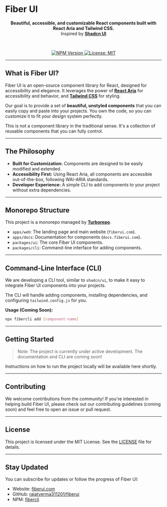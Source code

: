 # Fiber UI

<div align="center">
  <p>
    <strong>Beautiful, accessible, and customizable React components built with React Aria and Tailwind CSS.</strong>
    <br />
    Inspired by 
    <a href="https://ui.shadcn.com" target="_blank" rel="noopener noreferrer"><strong>Shadcn UI</strong>
</a> 
  </p>
  <br />
  <p>
    <a href="https://www.npmjs.com/package/fibercli">
      <img alt="NPM Version" src="https://img.shields.io/npm/v/fibercli?style=flat-square" />
    </a>
    <a href="https://opensource.org/licenses/MIT">
      <img alt="License: MIT" src="https://img.shields.io/badge/License-MIT-blue.svg?style=flat-square" />
    </a>
  </p>
</div>

---

## What is Fiber UI?

Fiber UI is an open-source component library for React, designed for accessibility and elegance. It leverages the power of [**React Aria**](https://react-spectrum.adobe.com/react-aria/) for accessibility and behavior, and [**Tailwind CSS**](https://tailwindcss.com/) for styling.

Our goal is to provide a set of **beautiful, unstyled components** that you can easily copy and paste into your projects. You own the code, so you can customize it to fit your design system perfectly.

This is not a component library in the traditional sense. It's a collection of reusable components that you can fully control.

---

## The Philosophy

- **Built for Customization:** Components are designed to be easily modified and extended.
- **Accessibility First:** Using React Aria, all components are accessible out-of-the-box, following WAI-ARIA standards.
- **Developer Experience:** A simple CLI to add components to your project without extra dependencies.

---

## Monorepo Structure

This project is a monorepo managed by [**Turborepo**](https://turbo.build/repo).

- `apps/web`: The landing page and main website (`fiberui.com`).
- `apps/docs`: Documentation for components (`docs.fiberui.com`).
- `packages/ui`: The core Fiber UI components.
- `packages/cli`: Command-line interface for adding components.

---

## Command-Line Interface (CLI)

We are developing a CLI tool, similar to `shadcn/ui`, to make it easy to integrate Fiber UI components into your projects.

The CLI will handle adding components, installing dependencies, and configuring `tailwind.config.js` for you.

**Usage (Coming Soon):**

```bash
npx fibercli add [component-name]
```

---

## Getting Started

> Note: The project is currently under active development. The documentation and CLI are coming soon!

Instructions on how to run the project locally will be available here shortly.

---

## Contributing

We welcome contributions from the community! If you're interested in helping build Fiber UI, please check out our contributing guidelines (coming soon) and feel free to open an issue or pull request.

---

## License

This project is licensed under the MIT License. See the [LICENSE](./LICENSE.md) file for details.

---

## Stay Updated

You can subscribe for updates or follow the progress of Fiber UI:

- Website: [fiberui.com](https://fiberui.com)
- GitHub: [rajatverma311201/fiberui](https://github.com/rajatverma311201/fiberui)
- NPM: [fibercli](https://www.npmjs.com/package/fibercli)
